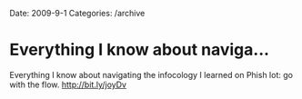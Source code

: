 Date: 2009-9-1
Categories: /archive

# Everything I know about naviga...

Everything I know about navigating the infocology I learned on Phish lot: go with the flow. <a href="http://bit.ly/joyDv" rel="nofollow">http://bit.ly/joyDv</a>

